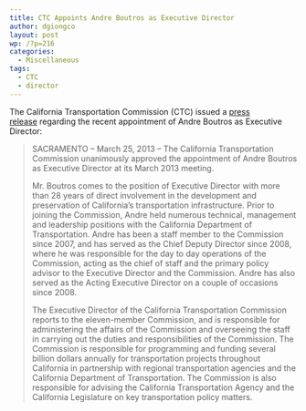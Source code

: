 ```yaml
---
title: CTC Appoints Andre Boutros as Executive Director
author: dgiongco
layout: post
wp: /?p=216
categories:
  - Miscellaneous
tags:
  - CTC
  - director
---
```

The California Transportation Commission (CTC) issued a [press release][1] regarding the recent appointment of Andre Boutros as Executive Director:<!--more-->

> SACRAMENTO – March 25, 2013 – The California Transportation Commission unanimously approved the appointment of Andre Boutros as Executive Director at its March 2013 meeting.
> 
> Mr. Boutros comes to the position of Executive Director with more than 28 years of direct involvement in the development and preservation of California’s transportation infrastructure. Prior to joining the Commission, Andre held numerous technical, management and leadership positions with the California Department of Transportation. Andre has been a staff member to the Commission since 2007, and has served as the Chief Deputy Director since 2008, where he was responsible for the day to day operations of the Commission, acting as the chief of staff and the primary policy advisor to the Executive Director and the Commission. Andre has also served as the Acting Executive Director on a couple of occasions since 2008.
> 
> The Executive Director of the California Transportation Commission reports to the eleven-member Commission, and is responsible for administering the affairs of the Commission and overseeing the staff in carrying out the duties and responsibilities of the Commission. The Commission is responsible for programming and funding several billion dollars annually for transportation projects throughout California in partnership with regional transportation agencies and the California Department of Transportation. The Commission is also responsible for advising the California Transportation Agency and the California Legislature on key transportation policy matters.

 [1]: http://localhost:8888/wp-content/uploads/2013/03/2013-03-25-andre-ex-dir.pdf